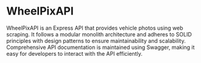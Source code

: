 # WheelPixAPI
WheelPixAPI is an Express API that provides vehicle photos using web scraping. It follows a modular monolith architecture and adheres to SOLID principles with design patterns to ensure maintainability and scalability. Comprehensive API documentation is maintained using Swagger, making it easy for developers to interact with the API efficiently.
